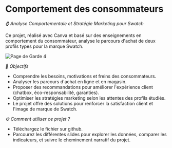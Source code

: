 # Comportement des consommateurs

*⌚ Analyse Comportementale et Stratégie Marketing pour Swatch*

Ce projet, réalisé avec Canva et basé sur des enseignements en comportement du consommateur, analyse le parcours d'achat de deux profils types pour la marque Swatch.

![Page de Garde 4 ](https://github.com/user-attachments/assets/f81b91ed-73d7-40da-895b-b5172dcbbe6b)

*🎯 Objectifs*

- Comprendre les besoins, motivations et freins des consommateurs.
- Analyser les parcours d'achat en ligne et en magasin.
- Proposer des recommandations pour améliorer l'expérience client (chatbox, éco-responsabilité, garanties).
- Optimiser les stratégies marketing selon les attentes des profils étudiés.
- Le projet offre des solutions pour renforcer la satisfaction client et l'image de marque de Swatch.

*⚙️ Comment utiliser ce projet ?*

- Téléchargez le fichier sur github.
- Parcourez les différentes slides pour explorer les données, comparer les indicateurs, et suivre le cheminement narratif du projet.
